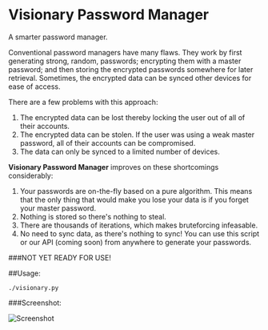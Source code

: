 # Visionary Password Manager
A smarter password manager.

Conventional password managers have many flaws. They work by first generating strong, random, passwords; encrypting them with a master password; and then storing the encrypted passwords somewhere for later retrieval. Sometimes, the encrypted data can be synced other devices for ease of access.

There are a few problems with this approach:

1. The encrypted data can be lost thereby locking the user out of all of their accounts.
2. The encrypted data can be stolen. If the user was using a weak master password, all of their accounts can be compromised.
3. The data can only be synced to a limited number of devices.

**Visionary Password Manager** improves on these shortcomings considerably:

1. Your passwords are on-the-fly based on a pure algorithm. This means that the only thing that would make you lose your data is if you forget your master password.
2. Nothing is stored so there's nothing to steal.
3. There are thousands of iterations, which makes bruteforcing infeasable.
4. No need to sync data, as there's nothing to sync! You can use this script or our API (coming soon) from anywhere to generate your passwords.

###NOT YET READY FOR USE!

##Usage:

`./visionary.py`

###Screenshot:

![Screenshot](https://github.com/libeclipse/visionary/blob/master/screenshot.png "Screenshot")
